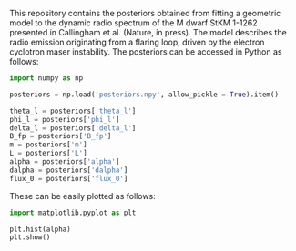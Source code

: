 This repository contains the posteriors obtained from fitting a geometric model to the dynamic radio spectrum of the M dwarf StKM 1-1262 presented in Callingham et al. (Nature, in press). The model describes the radio emission originating from a flaring loop, driven by the electron cyclotron maser instability. The posteriors can be accessed in Python as follows:
```python
import numpy as np

posteriors = np.load('posteriors.npy', allow_pickle = True).item()

theta_l = posteriors['theta_l']
phi_l = posteriors['phi_l']
delta_l = posteriors['delta_l']
B_fp = posteriors['B_fp']
m = posteriors['m']
L = posteriors['L']
alpha = posteriors['alpha']
dalpha = posteriors['dalpha']
flux_0 = posteriors['flux_0']
```
These can be easily plotted as follows:
```python
import matplotlib.pyplot as plt

plt.hist(alpha)
plt.show()
```

